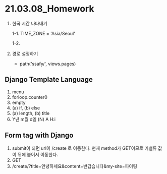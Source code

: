 # 21.03.08_Homework

1. 한국 시간 나타내기

   1-1.  TIME_ZONE = 'Asia/Seoul'

   1-2. 

2. 경로 설정하기
   
   - path('ssafy/', views.pages)

## Django Template Language

1. menu
2. forloop.counter0
3. empty
4. (a) if, (b) else
5. (a) length, (b) title
6. Y년 m월 d일 (N) A H:i



## Form tag with Django

1. submit이 되면 url이 /create 로 이동한다. 현재 method가 GET이므로 키밸류 값이 뒤에 붙어서 이동한다.
2. GET
3. /create/?title=안녕하세요&content=반갑습니다&my-site=파이팅

